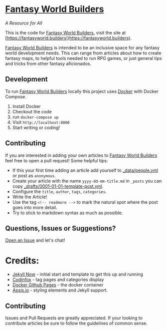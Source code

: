 # [Fantasy World Builders](https://fantasyworld.builders)

*A Resource for All*

This is the code for  [Fantasy World Builders](https://fantasyworld.builders), visit the site at [https://fantasyworld.builders](https://fantasyworld.builders).

[Fantasy World Builders](https://fantasyworld.builders) is intended to be an inclusive space for any fantasy world development needs. This can range from articles about how to create fantasy maps, to helpful tools needed to run RPG games, or just general tips and tricks from other fantasy aficionados.

## Development

To run [Fantasy World Builders](https://fantasyworld.builders) locally this project uses [Docker](https://www.docker.com/get-started) with Docker Compose.

1. Install Docker
2. Checkout the code
3. run `docker-compose up`
4. Visit `http://localhost:8000`
5. Start writing or coding!

## Contributing

If you are interested in adding your own articles to [Fantasy World Builders](https://fantasyworld.builders) feel free to open a pull request! Some helpful tips:

* If this your first time adding an article add yourself to [_data/people.yml](_data/people.yml) or post as `anonymous`.
* Create your article with the name `yyyy-dd-mm-title.md` in `_posts` you can copy [_drafts/0001-01-01-template-post.yml](_drafts/0001-01-01-template-post.yml).
* Configure the `title`, `author`, `tags`, `categories`.
* Write the Article!
* Use the tag `<!-- readmore -->` to mark the natural spot where the post goes into more detail.
* Try to stick to markdown syntax as much as possible.

## Questions, Issues or Suggestions?

[Open an Issue](https://github.com/egreer/fantasyworld.builders/issues/new) and let's chat!

# Credits:

- [Jekyll Now](https://github.com/barryclark/jekyll-now) - initial start and template to get this up and running
- [Codinfox](https://codinfox.github.io/dev/2015/03/06/use-tags-and-categories-in-your-jekyll-based-github-pages/) - tag pages and categories display
- [Docker Github Pages](https://github.com/Starefossen/docker-github-pages) - the docker container
- [Apsis.io](https://www.apsis.io) - styling elements and Jekyll support.

## Contributing

Issues and Pull Requests are greatly appreciated. If your looking to contribute articles be sure to follow the guidelines of common sense.
